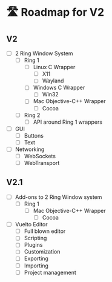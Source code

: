 <!-- markdownlint-disable md007 -->
# 🛣️ Roadmap for V2

## V2

- [ ] 2 Ring Window System
    - [ ] Ring 1
        - [ ] Linux C Wrapper
          - [ ] X11
          - [ ] Wayland
        - [ ] Windows C Wrapper
            - [ ] Win32
        - [ ] Mac Objective-C++ Wrapper
            - [ ] Cocoa
    - [ ] Ring 2
        - [ ] API around Ring 1 wrappers

- [ ] GUI
    - [ ] Buttons
    - [ ] Text

- [ ] Networking
    - [ ] WebSockets
    - [ ] WebTransport

## V2.1

- [ ] Add-ons to 2 Ring Window system
    - [ ] Ring 1
        - [ ] Mac Objective-C++ Wrapper
            - [ ] Cocoa

- [ ] Vuelto Editor
    - [ ] Full blown editor
    - [ ] Scripting
    - [ ] Plugins
    - [ ] Customization
    - [ ] Exporting
    - [ ] Importing
    - [ ] Project management
